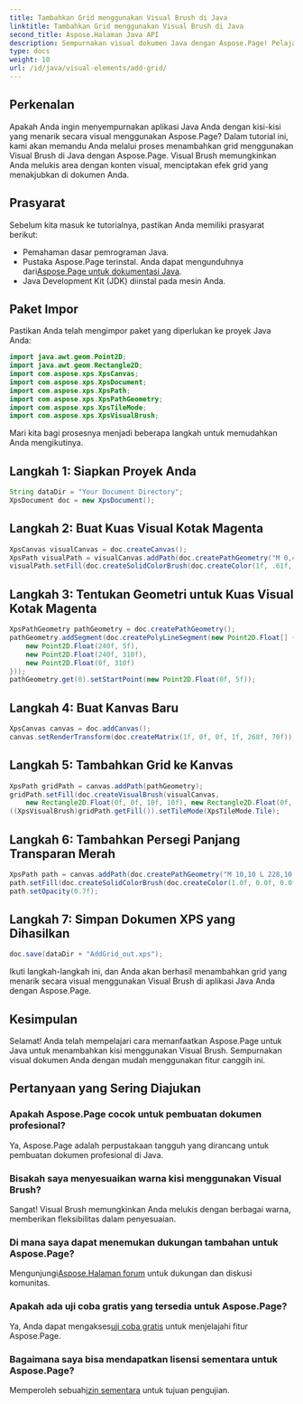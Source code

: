```yaml
---
title: Tambahkan Grid menggunakan Visual Brush di Java
linktitle: Tambahkan Grid menggunakan Visual Brush di Java
second_title: Aspose.Halaman Java API
description: Sempurnakan visual dokumen Java dengan Aspose.Page! Pelajari cara menambahkan kisi menggunakan Visual Brush selangkah demi selangkah. Tingkatkan daya tarik aplikasi Anda dengan mudah.
type: docs
weight: 10
url: /id/java/visual-elements/add-grid/
---
```

## Perkenalan
Apakah Anda ingin menyempurnakan aplikasi Java Anda dengan kisi-kisi yang menarik secara visual menggunakan Aspose.Page? Dalam tutorial ini, kami akan memandu Anda melalui proses menambahkan grid menggunakan Visual Brush di Java dengan Aspose.Page. Visual Brush memungkinkan Anda melukis area dengan konten visual, menciptakan efek grid yang menakjubkan di dokumen Anda.
## Prasyarat
Sebelum kita masuk ke tutorialnya, pastikan Anda memiliki prasyarat berikut:
- Pemahaman dasar pemrograman Java.
-  Pustaka Aspose.Page terinstal. Anda dapat mengunduhnya dari[Aspose.Page untuk dokumentasi Java](https://reference.aspose.com/page/java/).
- Java Development Kit (JDK) diinstal pada mesin Anda.
## Paket Impor
Pastikan Anda telah mengimpor paket yang diperlukan ke proyek Java Anda:
```java
import java.awt.geom.Point2D;
import java.awt.geom.Rectangle2D;
import com.aspose.xps.XpsCanvas;
import com.aspose.xps.XpsDocument;
import com.aspose.xps.XpsPath;
import com.aspose.xps.XpsPathGeometry;
import com.aspose.xps.XpsTileMode;
import com.aspose.xps.XpsVisualBrush;
```
Mari kita bagi prosesnya menjadi beberapa langkah untuk memudahkan Anda mengikutinya.
## Langkah 1: Siapkan Proyek Anda
```java
String dataDir = "Your Document Directory";
XpsDocument doc = new XpsDocument();
```
## Langkah 2: Buat Kuas Visual Kotak Magenta
```java
XpsCanvas visualCanvas = doc.createCanvas();
XpsPath visualPath = visualCanvas.addPath(doc.createPathGeometry("M 0,4 L 4,4 4,0 6,0 6,4 10,4 10,6 6,6 6,10 4,10 4,6 0,6 Z"));
visualPath.setFill(doc.createSolidColorBrush(doc.createColor(1f, .61f, 0.1f, 0.61f)));
```
## Langkah 3: Tentukan Geometri untuk Kuas Visual Kotak Magenta
```java
XpsPathGeometry pathGeometry = doc.createPathGeometry();
pathGeometry.addSegment(doc.createPolyLineSegment(new Point2D.Float[] {
    new Point2D.Float(240f, 5f),
    new Point2D.Float(240f, 310f),
    new Point2D.Float(0f, 310f)
}));
pathGeometry.get(0).setStartPoint(new Point2D.Float(0f, 5f));
```
## Langkah 4: Buat Kanvas Baru
```java
XpsCanvas canvas = doc.addCanvas();
canvas.setRenderTransform(doc.createMatrix(1f, 0f, 0f, 1f, 268f, 70f));
```
## Langkah 5: Tambahkan Grid ke Kanvas
```java
XpsPath gridPath = canvas.addPath(pathGeometry);
gridPath.setFill(doc.createVisualBrush(visualCanvas,
    new Rectangle2D.Float(0f, 0f, 10f, 10f), new Rectangle2D.Float(0f, 0f, 10f, 10f)));
((XpsVisualBrush)gridPath.getFill()).setTileMode(XpsTileMode.Tile);
```
## Langkah 6: Tambahkan Persegi Panjang Transparan Merah
```java
XpsPath path = canvas.addPath(doc.createPathGeometry("M 10,10 L 228,10 228,100 10,100"));
path.setFill(doc.createSolidColorBrush(doc.createColor(1.0f, 0.0f, 0.0f)));
path.setOpacity(0.7f);
```
## Langkah 7: Simpan Dokumen XPS yang Dihasilkan
```java
doc.save(dataDir + "AddGrid_out.xps");
```
Ikuti langkah-langkah ini, dan Anda akan berhasil menambahkan grid yang menarik secara visual menggunakan Visual Brush di aplikasi Java Anda dengan Aspose.Page.
## Kesimpulan
Selamat! Anda telah mempelajari cara memanfaatkan Aspose.Page untuk Java untuk menambahkan kisi menggunakan Visual Brush. Sempurnakan visual dokumen Anda dengan mudah menggunakan fitur canggih ini.
## Pertanyaan yang Sering Diajukan
### Apakah Aspose.Page cocok untuk pembuatan dokumen profesional?
Ya, Aspose.Page adalah perpustakaan tangguh yang dirancang untuk pembuatan dokumen profesional di Java.
### Bisakah saya menyesuaikan warna kisi menggunakan Visual Brush?
Sangat! Visual Brush memungkinkan Anda melukis dengan berbagai warna, memberikan fleksibilitas dalam penyesuaian.
### Di mana saya dapat menemukan dukungan tambahan untuk Aspose.Page?
 Mengunjungi[Aspose.Halaman forum](https://forum.aspose.com/c/page/39) untuk dukungan dan diskusi komunitas.
### Apakah ada uji coba gratis yang tersedia untuk Aspose.Page?
 Ya, Anda dapat mengakses[uji coba gratis](https://releases.aspose.com/) untuk menjelajahi fitur Aspose.Page.
### Bagaimana saya bisa mendapatkan lisensi sementara untuk Aspose.Page?
 Memperoleh sebuah[izin sementara](https://purchase.aspose.com/temporary-license/) untuk tujuan pengujian.